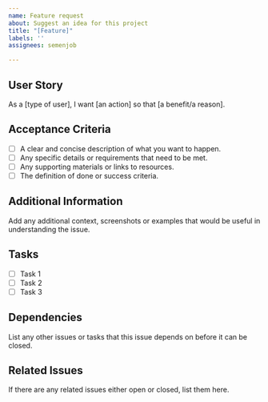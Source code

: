 ```yaml
---
name: Feature request
about: Suggest an idea for this project
title: "[Feature]"
labels: ''
assignees: semenjob

---
```


## User Story

As a [type of user], I want [an action] so that [a benefit/a reason].

## Acceptance Criteria

- [ ] A clear and concise description of what you want to happen.
- [ ] Any specific details or requirements that need to be met.
- [ ] Any supporting materials or links to resources.
- [ ] The definition of done or success criteria.

## Additional Information

Add any additional context, screenshots or examples that would be useful in understanding the issue.

## Tasks

- [ ] Task 1
- [ ] Task 2
- [ ] Task 3

## Dependencies

List any other issues or tasks that this issue depends on before it can be closed.

## Related Issues

If there are any related issues either open or closed, list them here.
